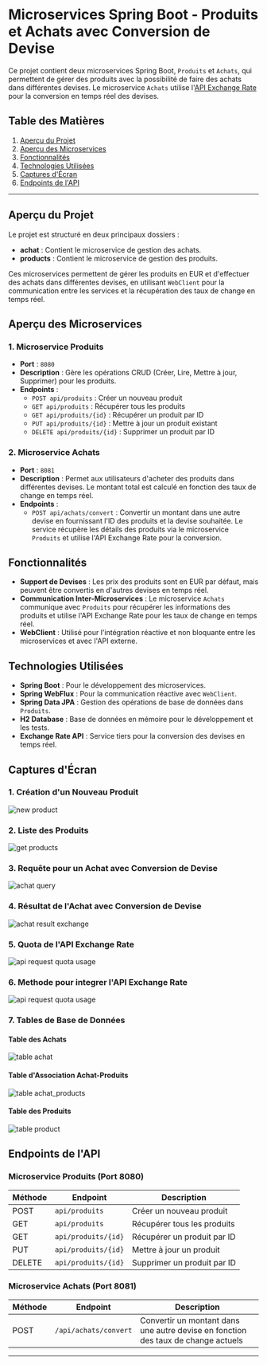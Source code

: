 # Microservices Spring Boot - Produits et Achats avec Conversion de Devise

Ce projet contient deux microservices Spring Boot, `Produits` et `Achats`, qui permettent de gérer des produits avec la possibilité de faire des achats dans différentes devises. Le microservice `Achats` utilise l'[API Exchange Rate](https://v6.exchangerate-api.com/v6/09e2061b8a8a2bbbec7d8108/latest/USD) pour la conversion en temps réel des devises.

## Table des Matières
1. [Aperçu du Projet](#aperçu-du-projet)
2. [Aperçu des Microservices](#aperçu-des-microservices)
3. [Fonctionnalités](#fonctionnalités)
4. [Technologies Utilisées](#technologies-utilisées)
5. [Captures d'Écran](#captures-décran)
6. [Endpoints de l'API](#endpoints-de-lapi)

---

## Aperçu du Projet
Le projet est structuré en deux principaux dossiers :
- **achat** : Contient le microservice de gestion des achats.
- **products** : Contient le microservice de gestion des produits.

Ces microservices permettent de gérer les produits en EUR et d'effectuer des achats dans différentes devises, en utilisant `WebClient` pour la communication entre les services et la récupération des taux de change en temps réel.

## Aperçu des Microservices

### 1. Microservice Produits
- **Port** : `8080`
- **Description** : Gère les opérations CRUD (Créer, Lire, Mettre à jour, Supprimer) pour les produits.
- **Endpoints** :
  - `POST api/produits` : Créer un nouveau produit
  - `GET api/produits` : Récupérer tous les produits
  - `GET api/produits/{id}` : Récupérer un produit par ID
  - `PUT api/produits/{id}` : Mettre à jour un produit existant
  - `DELETE api/produits/{id}` : Supprimer un produit par ID

### 2. Microservice Achats
- **Port** : `8081`
- **Description** : Permet aux utilisateurs d'acheter des produits dans différentes devises. Le montant total est calculé en fonction des taux de change en temps réel.
- **Endpoints** :
  - `POST api/achats/convert` : Convertir un montant dans une autre devise en fournissant l'ID des produits et la devise souhaitée. Le service récupère les détails des produits via le microservice `Produits` et utilise l'API Exchange Rate pour la conversion.

## Fonctionnalités
- **Support de Devises** : Les prix des produits sont en EUR par défaut, mais peuvent être convertis en d'autres devises en temps réel.
- **Communication Inter-Microservices** : Le microservice `Achats` communique avec `Produits` pour récupérer les informations des produits et utilise l'API Exchange Rate pour les taux de change en temps réel.
- **WebClient** : Utilisé pour l'intégration réactive et non bloquante entre les microservices et avec l'API externe.

## Technologies Utilisées
- **Spring Boot** : Pour le développement des microservices.
- **Spring WebFlux** : Pour la communication réactive avec `WebClient`.
- **Spring Data JPA** : Gestion des opérations de base de données dans `Produits`.
- **H2 Database** : Base de données en mémoire pour le développement et les tests.
- **Exchange Rate API** : Service tiers pour la conversion des devises en temps réel.

## Captures d'Écran

### 1. Création d'un Nouveau Produit
![new product](captures/new%20product.png)

### 2. Liste des Produits
![get products](captures/get%20products.png)

### 3. Requête pour un Achat avec Conversion de Devise
![achat query](captures/achat%20query.png)

### 4. Résultat de l'Achat avec Conversion de Devise
![achat result exchange](captures/achat_result_exchange.png)

### 5. Quota de l'API Exchange Rate
![api request quota usage](captures/api%20request%20quota%20usage.png)

### 6. Methode pour integrer l'API Exchange Rate
![api request quota usage](captures/exchangeRate_method.png)

### 7. Tables de Base de Données

#### Table des Achats
![table achat](captures/table%20achat.png)

#### Table d'Association Achat-Produits
![table achat_products](captures/table%20achat_products.png)

#### Table des Produits
![table product](captures/table%20product.png)

## Endpoints de l'API

### Microservice Produits (Port 8080)
| Méthode | Endpoint                     | Description                    |
|---------|------------------------------|--------------------------------|
| POST    | `api/produits`               | Créer un nouveau produit       |
| GET     | `api/produits`               | Récupérer tous les produits    |
| GET     | `api/produits/{id}`          | Récupérer un produit par ID    |
| PUT     | `api/produits/{id}`          | Mettre à jour un produit       |
| DELETE  | `api/produits/{id}`          | Supprimer un produit par ID    |

### Microservice Achats (Port 8081)
| Méthode | Endpoint                     | Description                        |
|---------|------------------------------|------------------------------------|
| POST    | `/api/achats/convert`        | Convertir un montant dans une autre devise en fonction des taux de change actuels |

---
